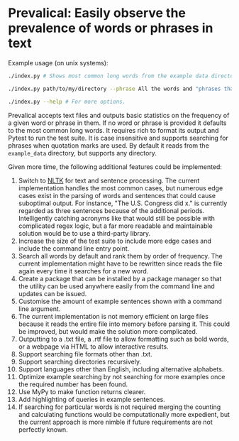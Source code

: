 # Prevalical: Easily observe the prevalence of words or phrases in text

Example usage (on unix systems):

```bash
./index.py # Shows most common long words from the example data directory.

./index.py path/to/my/directory --phrase All the words and "phrases that I like"

./index.py --help # For more options.
```

Prevalical accepts text files and outputs basic statistics on the frequency of a given
word or phrase in them. If no word or phrase is provided it defaults to the most common
long words. It requires rich to format its output and Pytest to run the test suite. It
is case insensitive and supports searching for phrases when quotation marks are used. By
default it reads from the `example_data` directory, but supports any directory.

Given more time, the following additional features could be implemented:

1.  Switch to [NLTK](https://www.nltk.org/index.html) for text and sentence processing.
    The current implementation handles the most common cases, but numerous edge cases
    exist in the parsing of words and sentences that could cause suboptimal output. For
    instance, "The U.S. Congress did x." is currently regarded as three sentences
    because of the additional periods. Intelligently catching acronyms like that would
    still be possible with complicated regex logic, but a far more readable and
    maintainable solution would be to use a third-party library.
2.  Increase the size of the test suite to include more edge cases and include the
    command line entry point.
3.  Search all words by default and rank them by order of frequency. The current
    implementation might have to be rewritten since reads the file again every time it
    searches for a new word.
4.  Create a package that can be installed by a package manager so that the utility can
    be used anywhere easily from the command line and updates can be issued.
5.  Customise the amount of example sentences shown with a command line argument.
6.  The current implementation is not memory efficient on large files because it reads
    the entire file into memory before parsing it. This could be improved, but would
    make the solution more complicated.
7.  Outputting to a .txt file, a .rtf file to allow formatting such as bold words, or a
    webpage via HTML to allow interactive results.
8.  Support searching file formats other than .txt.
9.  Support searching directories recursively.
10. Support languages other than English, including alternative alphabets.
11. Optimize example searching by not searching for more examples once the required
    number has been found.
12. Use MyPy to make function returns clearer.
13. Add highlighting of queries in example sentences.
14. If searching for particular words is not required merging the counting and
    calculating functions would be computationally more expedient, but the current
    approach is more nimble if future requirements are not perfectly known.

